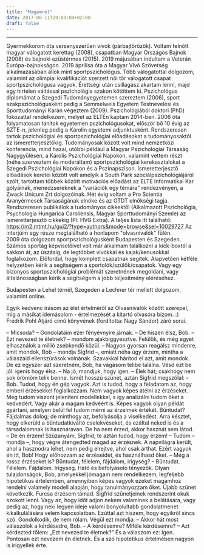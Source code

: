```yaml
---
title: "Magamról"
date: 2017-08-11T20:03:04+02:00
draft: false
---
```


___

Gyermekkorom óta versenyszerűen vívok (párbajtőrözök). Voltam felnőtt magyar válogatott kerettag (2008), csapatban Magyar Országos Bajnok (2008) és bajnoki ezüstérmes (2015). 2019 májusában indultam a Veterán Európa-bajnokságon. 2019 áprilisa óta a Magyar Vívó Szövetség alkalmazásában állok mint sportpszichológus. Több válogatottal dolgozom, valamint az olimpiai kvalifikációt szerzett női tőr válogatott csapat sportpszichológusa vagyok.
Érettségi után csillagász akartam lenni, majd egy hirtelen váltással pszichológia szakon kötöttem ki. Pszichológus diplomámat a Szegedi Tudományegyetemen szereztem (2006), sport szakpszichológusként pedig a Semmelweis Egyetem Testnevelési és Sporttudományi Karán végeztem (2009). Pszichológiából doktori (PhD) fokozattal rendelkezem, melyet az ELTÉn kaptam 2014-ben. 2006 óta folyamatosan tanítok egyetemen pszichológusokat, először bő 10 évig az SZTE-n, jelenleg pedig a Károlin egyetemi adjunktusként. Rendszeresen tartok pszichológiai és sportpszichológiai előadásokat a tudományosaktól az ismeretterjesztőkig. Tudományosak között volt mind nemzetközi konferencia, mind hazai, utóbbi például a Magyar Pszichológiai Társaság Nagygyűlésén, a Károlis Pszichológiai Napokon, valamint vettem részt (néha szerveztem és moderáltam) sportpszichológiai kerekasztalokat a Szegedi Pszichológiai Napokon és a Pszinapszison. Ismeretterjesztő előadások keretei között volt amelyik a South Park szociálpszichológiájáról szólt, tartottam többek között motivációs előadást az ELTE Informatikai Kar gólyáinak, menedzsereknek a "variációk egy témára" rendezvényen, a Zwack Unicum Zrt dolgozóinak. 
Hét évig voltam a Pro Scientia Aranyérmesek Társaságának elnöke és az OTDT elnökségi tagja.
Rendszeresen publikálok a tudományos cikkektől (Alkalmazott Pszichológia, Psychologia Hungarica Caroliensis, Magyar Sporttudományi Szemle) az ismeretterjesztő cikkekig (Pl: HVG Extra). A teljes lista itt található: https://m2.mtmt.hu/gui2/?type=authors&mode=browse&sel=10029727 Az interjúim egy része megtalálható a honlapom "olvasnivalók" fülén.  
2009 óta dolgozom sportpszichológusként Budapesten és Szegeden. Számos sportág képviselőivel volt már alkalmam találkozni a kick-boxtól a sakkon át, az úszásig, de legtöbbet vívókkal és kajak/kenusokkal foglalkozom. Előfordul, hogy komplett csapatnak segítek. Alapvetően kétféle helyzetben kérik a segítségem a sportolók/szülők/csapatok. Vagy egy bizonyos sportpszichológiai problémát szeretnének megoldani, vagy általánosságban kérik a segítségem a jobb teljesítmény eléréséhez. 

Budapesten a Lehel térnél, Szegeden a Lechner tér mellett dolgozom, valamint online.

Egyik kedvenc írásom az élet értelméről az Olvasnivalók között szerepel, míg a másikat idemásolom - értelmezését a kitartó olvasóra bízom. :) Fredrik Pohl Átjáró című könyvének (fordította: Nagy Sándor) záró sorai.

– Micsoda? – Gondolataim ezer fényévnyire járnak. 
– De hiszen élsz, Bob. 
– Ezt nevezed te életnek? – mondom ajakbiggyesztve. Felülök, és még egyet elhasználok a millió zsebkendő közül. 
– Nagyon gyorsan reagálsz mindenre, amit mondok, Bob – mondja Sigfrid –, emiatt néha úgy érzem, mintha a válaszaid ellenszúrások volnának. Szavakkal hárítod el azt, amit mondok. De ez egyszer azt szeretném, Bob, ha vágásom telibe találna. Vésd ezt be jól: igenis hogy élsz.
– Na jó, mondjuk, hogy igen. – Élek hát; csakhogy nem sok örömöm telik benne.
Ismét hosszú szünet, aztán Sigfrid megszólal: 
– Bob. Tudod, hogy én gép vagyok. Azt is tudod, hogy a feladatom az, hogy emberi érzésekkel foglalkozzam. Nem vagyok képes átélni az érzéseket. Meg tudom viszont jeleníteni modellekkel, s így analizálni tudom őket a kedvedért. Vagy akár a magam kedvéért is. Képes vagyok olyan példát gyártani, amelyen belül fel tudom mérni az érzelmek értékét. Bűntudat? Fájdalmas dolog; de minthogy az, befolyásolja a viselkedést. Arra késztet, hogy elkerüld a bűntudatkiváltó cselekvéseket, és ezáltal neked is és a társadalomnak is hasznáravan. De ha nem érzed, akkor hasznát sem látod. 
– De én érzem! Szűzanyám, Sigfrid, te aztán tudod, hogy érzem! 
– Tudom – mondja –, hogy végre átengedted magad az érzésnek. A napvilágra került, ahol a hasznodra lehet, nem pedig elrejtve, ahol csak árthat. Ezért vagyok én itt, Bob! Hogy előhozzam az érzéseidet, és használhasd őket. 
– Még a rossz érzéseket is? Bűntudat, félelem, fájdalom, irigység?
– Bűntudat. Félelem. Fájdalom. Irigység. Ható és befolyásoló tényezők. Olyan tulajdonságok, Bob, amelyekkel jómagam nem rendelkezem, legfeljebb hipotetikus értelemben, amennyiben képes vagyok ezeket magamhoz rendelni valamely modell alapján, hogy tanulmányozzam őket.
Újabb szünet következik. Furcsa érzésem támad. Sigfrid szünetjeinek rendszerint okuk szokott lenni. Vagy az, hogy időt adjon nekem valaminek a belátására, vagy pedig az, hogy neki legyen ideje valami bonyolultabb gondolatmenet kikalkulálására velem kapcsolatban. Ezúttal azt hiszem, hogy egyikről sincs szó. Gondolkodik, de nem rólam. Végül ezt mondja: – Akkor hát most válaszolok a kérdésedre, Bob. 
– A kérdésemre? Miféle kérdésemre? 
– Azt kérdezted tőlem: „Ezt nevezed te életnek?” És a válaszom ez: Igen. Pontosan ezt nevezem én életnek. És a szó hipotetikus értelmében nagyon is irigyellek érte.
